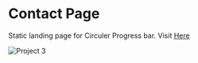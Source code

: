 # Contact Page
Static landing page for Circuler Progress bar. Visit <a href="https://vikrant-v28.github.io/Circuler-progress-bar/">Here</a>

![Project 3](https://user-images.githubusercontent.com/85709371/148729133-450b001c-969b-445e-8272-c71c896e9cb9.png)
